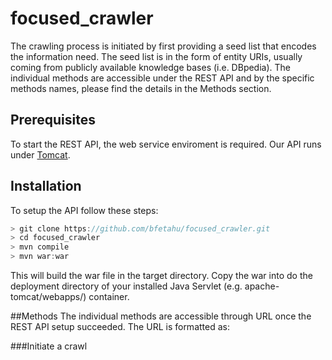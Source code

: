 # focused_crawler

The crawling process is initiated by first providing a seed list that encodes the information need.
The seed list is in the form of entity URIs, usually coming from publicly available knowledge bases (i.e. DBpedia). 
The individual methods are accessible under the REST API and by the specific methods names, please find the details in the Methods section.

## Prerequisites
To start the REST API, the web service enviroment is required. Our API runs under [Tomcat](http://tomcat.apache.org/).

## Installation

To setup the API follow these steps:

```js
> git clone https://github.com/bfetahu/focused_crawler.git
> cd focused_crawler
> mvn compile
> mvn war:war
```
This will build the war file in the target directory.
Copy the war into do the deployment directory of your installed Java Servlet (e.g. apache-tomcat/webapps/) container.

##Methods
The individual methods are accessible through URL once the REST API setup succeeded. 
The URL is formatted as: 

###Initiate a crawl

